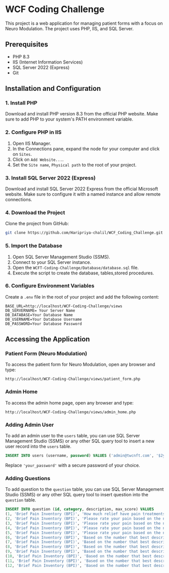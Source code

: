 
# WCF Coding Challenge

This project is a web application for managing patient forms with a focus on Neuro Modulation. The project uses PHP, IIS, and SQL Server.

## Prerequisites

- PHP 8.3
- IIS (Internet Information Services)
- SQL Server 2022 (Express)
- Git

## Installation and Configuration

### 1. Install PHP

Download and install PHP version 8.3 from the official PHP website. Make sure to add PHP to your system's PATH environment variable.

### 2. Configure PHP in IIS

1. Open IIS Manager.
2. In the Connections pane, expand the node for your computer and click on `Sites`.
3. Click on `Add Website...`.
4. Set the `Site name`, `Physical path` to the root of your project.

### 3. Install SQL Server 2022 (Express)

Download and install SQL Server 2022 Express from the official Microsoft website. Make sure to configure it with a named instance and allow remote connections.

### 4. Download the Project

Clone the project from GitHub:

```bash
git clone https://github.com/Haripriya-chalil/WCF_Coding_Challenge.git
```

### 5. Import the Database

1. Open SQL Server Management Studio (SSMS).
2. Connect to your SQL Server instance.
3. Open the `WCFT-Coding-Challenge/Database/database.sql` file.
4. Execute the script to create the database, tables,stored procedures.

### 6. Configure Environment Variables

Create a `.env` file in the root of your project and add the following content:

```
BASE_URL=http://localhost/WCF-Coding-Challenge/views
DB_SERVERNAME= Your Server Name
DB_DATABASE=Your Database Name
DB_USERNAME=Your Database Username
DB_PASSWORD=Your Database Password
```

## Accessing the Application

### Patient Form (Neuro Modulation)

To access the patient form for Neuro Modulation, open any browser and type:

```
http://localhost/WCF-Coding-Challenge/views/patient_form.php
```

### Admin Home

To access the admin home page, open any browser and type:

```
http://localhost/WCF-Coding-Challenge/views/admin_home.php
```

### Adding Admin User

To add an admin user to the `users` table, you can use SQL Server Management Studio (SSMS) or any other SQL query tool to insert a new user record into the `users` table.

```sql
INSERT INTO users (username, password) VALUES ('admin@twcnft.com', '$2y$10$aat23OuYEYdScQtoYj0AO.FCBXmf5MuvOmh5fi5y.TSaKGHaF16QS');
```
Replace `'your_password'` with a secure password of your choice.

### Adding Questions

To add question to the `question` table, you can use SQL Server Management Studio (SSMS) or any other SQL query tool to insert question  into the `question` table.

```sql
INSERT INTO question (id, category, description, max_score) VALUES
(1, 'Brief Pain Inventory (BPI)', 'How much relief have pain treatments or medications FROM THIS CLINIC provided?', 100),
(2, 'Brief Pain Inventory (BPI)', 'Please rate your pain based on the number that best describes your pain at its WORST in the past week.', 10),
(3, 'Brief Pain Inventory (BPI)', 'Please rate your pain based on the number that best describes your pain at its LEAST in the past week.', 10),
(4, 'Brief Pain Inventory (BPI)', 'Please rate your pain based on the number that best describes your pain on the Average.', 10),
(5, 'Brief Pain Inventory (BPI)', 'Please rate your pain based on the number that best describes your pain that tells how much pain you have RIGHT NOW.', 10),
(6, 'Brief Pain Inventory (BPI)', 'Based on the number that best describes how during the past week pain has INTERFERED with your: General Activity.', 10),
(7, 'Brief Pain Inventory (BPI)', 'Based on the number that best describes how during the past week pain has INTERFERED with your: Mood.', 10),
(8, 'Brief Pain Inventory (BPI)', 'Based on the number that best describes how during the past week pain has INTERFERED with your: Walking ability.', 10),
(9, 'Brief Pain Inventory (BPI)', 'Based on the number that best describes how during the past week pain has INTERFERED with your: Normal work (includes work both outside the home and housework).', 10),
(10, 'Brief Pain Inventory (BPI)', 'Based on the number that best describes how during the past week pain has INTERFERED with your: Relationships with other people.', 10),
(11, 'Brief Pain Inventory (BPI)', 'Based on the number that best describes how during the past week pain has INTERFERED with your: Sleep.', 10),
(12, 'Brief Pain Inventory (BPI)', 'Based on the number that best describes how during the past week pain has INTERFERED with your: Enjoyment of life.', 10);
```



